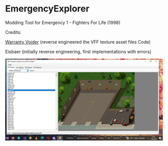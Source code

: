 # EmergencyExplorer
Modding Tool for Emergency 1 - Fighters For Life (1998)

Credits: 

[Warranty Voider](https://www.patreon.com/c/ClubWarrantyVoider) 
(reverse engineered the VFF texture asset files Code)

Eisbaer (initially reverse engineering, first implementations with errors)

![Screenshot](Emergency_explorer.jpg)
